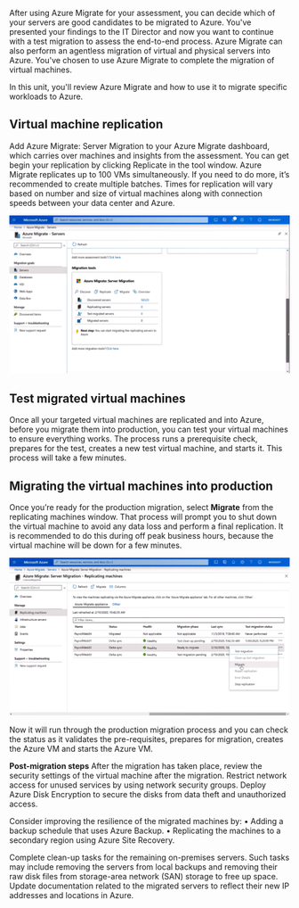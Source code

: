 After using Azure Migrate for your assessment, you can decide which of your servers are good candidates to be migrated to Azure. You've presented your findings to the IT Director and now you want to continue with a test migration to assess the end-to-end process. Azure Migrate can also perform an agentless migration of virtual and physical servers into Azure. You've chosen to use Azure Migrate to complete the migration of virtual machines.

In this unit, you'll review Azure Migrate and how to use it to migrate specific workloads to Azure.

## Virtual machine replication
Add Azure Migrate: Server Migration to your Azure Migrate dashboard, which carries over machines and insights from the assessment. You can get begin your replication by clicking Replicate in the tool window. Azure Migrate replicates up to 100 VMs simultaneously. If you need to do more, it’s recommended to create multiple batches. Times for replication will vary based on number and size of virtual machines along with connection speeds between your data center and Azure. 

![Screenshot of the Azure Migrate Servers page in Azure Admin center](../media/4-vm-replication.png)

## Test migrated virtual machines

Once all your targeted virtual machines are replicated and into Azure, before you migrate them into production, you can test your virtual machines to ensure everything works. 
The process runs a prerequisite check, prepares for the test, creates a new test virtual machine, and starts it. This process will take a few minutes.

## Migrating the virtual machines into production

Once you’re ready for the production migration, select **Migrate** from the replicating machines window. That process will prompt you to shut down the virtual machine to avoid any data loss and perform a final replication. It is recommended to do this during off peak business hours, because the virtual machine will be down for a few minutes.

![Screenshot of the Server migration replicating machines page in Azure Admin center](../media/4-vm-machines.png)

Now it will run through the production migration process and you can check the status as it validates the pre-requisites, prepares for migration, creates the Azure VM and starts the Azure VM.

**Post-migration steps**
After the migration has taken place, review the security settings of the virtual machine after the migration. Restrict network access for unused services by using network security groups. Deploy Azure Disk Encryption to secure the disks from data theft and unauthorized access.

Consider improving the resilience of the migrated machines by:
•	Adding a backup schedule that uses Azure Backup.
•	Replicating the machines to a secondary region using Azure Site Recovery.

Complete clean-up tasks for the remaining on-premises servers. Such tasks may include removing the servers from local backups and removing their raw disk files from storage-area network (SAN) storage to free up space. Update documentation related to the migrated servers to reflect their new IP addresses and locations in Azure.
